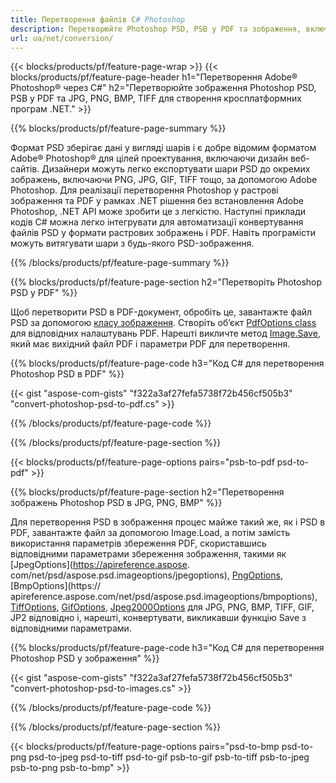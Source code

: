 ```yaml
---
title: Перетворення файлів C# Photoshop
description: Перетворюйте Photoshop PSD, PSB у PDF та зображення, включаючи BMP, JPG, PNG, TIFF за допомогою кількох рядків коду C# за допомогою бібліотеки .NET.
url: ua/net/conversion/
---
```


{{< blocks/products/pf/feature-page-wrap >}}
{{< blocks/products/pf/feature-page-header h1="Перетворення Adobe® Photoshop® через C#" h2="Перетворюйте зображення Photoshop PSD, PSB у PDF та JPG, PNG, BMP, TIFF для створення кросплатформних програм .NET." >}}

{{% blocks/products/pf/feature-page-summary %}}

Формат PSD зберігає дані у вигляді шарів і є добре відомим форматом Adobe® Photoshop® для цілей проектування, включаючи дизайн веб-сайтів. Дизайнери можуть легко експортувати шари PSD до окремих зображень, включаючи PNG, JPG, GIF, TIFF тощо, за допомогою Adobe Photoshop. Для реалізації перетворення Photoshop у растрові зображення та PDF у рамках .NET рішення без встановлення Adobe Photoshop, .NET API може зробити це з легкістю. Наступні приклади кодів C# можна легко інтегрувати для автоматизації конвертування файлів PSD у формати растрових зображень і PDF. Навіть програмісти можуть витягувати шари з будь-якого PSD-зображення.


{{% /blocks/products/pf/feature-page-summary  %}}

{{% blocks/products/pf/feature-page-section  h2="Перетворіть Photoshop PSD у PDF" %}}

Щоб перетворити PSD в PDF-документ, обробіть це, завантажте файл PSD за допомогою [класу зображення](https://apireference.aspose.com/net/psd/aspose.psd/image). Створіть об’єкт [PdfOptions class](https://apireference.aspose.com/net/psd/aspose.psd.imageoptions/pdfoptions) для відповідних налаштувань PDF. Нарешті викличте метод [Image.Save](https://apireference.aspose.com/net/psd/aspose.psd.image/save/methods/3), який має вихідний файл PDF і параметри PDF для перетворення.

{{% blocks/products/pf/feature-page-code h3="Код C# для перетворення Photoshop PSD в PDF" %}}

{{< gist "aspose-com-gists" "f322a3af27fefa5738f72b456cf505b3" "convert-photoshop-psd-to-pdf.cs" >}}

{{% /blocks/products/pf/feature-page-code  %}}

{{% /blocks/products/pf/feature-page-section %}}

{{< blocks/products/pf/feature-page-options pairs="psb-to-pdf psd-to-pdf" >}}

{{% blocks/products/pf/feature-page-section  h2="Перетворення зображень Photoshop PSD в JPG, PNG, BMP" %}}

Для перетворення PSD в зображення процес майже такий же, як і PSD в PDF, завантажте файл за допомогою Image.Load, а потім замість використання параметрів збереження PDF, скориставшись відповідними параметрами збереження зображення, такими як [JpegOptions](https://apireference.aspose. com/net/psd/aspose.psd.imageoptions/jpegoptions), [PngOptions](https://apireference.aspose.com/net/psd/aspose.psd.imageoptions/pngoptions), [BmpOptions](https:// apireference.aspose.com/net/psd/aspose.psd.imageoptions/bmpoptions), [TiffOptions](https://apireference.aspose.com/net/psd/aspose.psd.imageoptions/tiffoptions), [GifOptions]( https://apireference.aspose.com/net/psd/aspose.psd.imageoptions/gifoptions), [Jpeg2000Options](https://apireference.aspose.com/net/psd/aspose.psd.imageoptions/jpeg2000options) для JPG, PNG, BMP, TIFF, GIF, JP2 відповідно і, нарешті, конвертувати, викликавши функцію Save з відповідними параметрами.


{{% blocks/products/pf/feature-page-code h3="Код C# для перетворення Photoshop PSD у зображення" %}}

{{< gist "aspose-com-gists" "f322a3af27fefa5738f72b456cf505b3" "convert-photoshop-psd-to-images.cs" >}}

{{% /blocks/products/pf/feature-page-code  %}}

{{% /blocks/products/pf/feature-page-section %}}

{{< blocks/products/pf/feature-page-options pairs="psd-to-bmp psd-to-png psd-to-jpeg psd-to-tiff psd-to-gif psb-to-gif psb-to-tiff psb-to-jpeg psb-to-png psb-to-bmp" >}}
